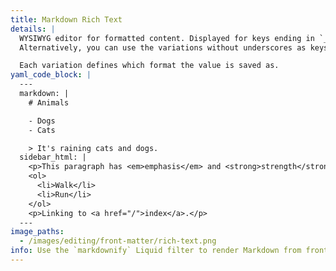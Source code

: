 ```yaml
---
title: Markdown Rich Text
details: |
  WYSIWYG editor for formatted content. Displayed for keys ending in `_html` or `_markdown`.
  Alternatively, you can use the variations without underscores as keys (e.g. `markdown`).

  Each variation defines which format the value is saved as.
yaml_code_block: |
  ---
  markdown: |
    # Animals

    - Dogs
    - Cats

    > It's raining cats and dogs.
  sidebar_html: |
    <p>This paragraph has <em>emphasis</em> and <strong>strength</strong>.</p>
    <ol>
      <li>Walk</li>
      <li>Run</li>
    </ol>
    <p>Linking to <a href="/">index</a>.</p>
  ---
image_paths:
  - /images/editing/front-matter/rich-text.png
info: Use the `markdownify` Liquid filter to render Markdown from front matter, e.g. `{% if page.markdown %}{{ page.markdown | markdownify }}{% endif %}`.
---
```

